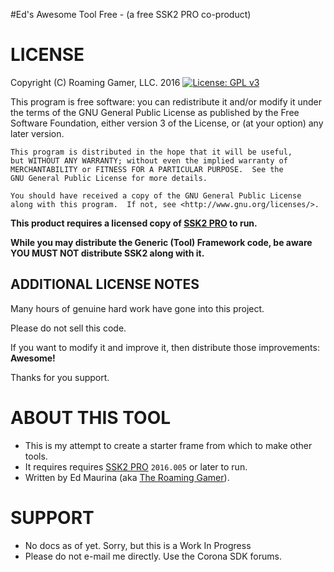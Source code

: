 #Ed's Awesome Tool Free - (a free SSK2 PRO co-product)

# LICENSE
Copyright (C) Roaming Gamer, LLC. 2016
[![License: GPL v3](https://img.shields.io/badge/License-GPL%20v3-blue.svg)](http://www.gnu.org/licenses/gpl-3.0)

This program is free software: you can redistribute it and/or modify
    it under the terms of the GNU General Public License as published by
    the Free Software Foundation, either version 3 of the License, or
    (at your option) any later version.

    This program is distributed in the hope that it will be useful,
    but WITHOUT ANY WARRANTY; without even the implied warranty of
    MERCHANTABILITY or FITNESS FOR A PARTICULAR PURPOSE.  See the
    GNU General Public License for more details.

    You should have received a copy of the GNU General Public License
    along with this program.  If not, see <http://www.gnu.org/licenses/>.

**This product requires a licensed copy of [SSK2 PRO](https://roaminggamer.github.io/RGDocs/pages/SSK2/) to run.**

**While you may distribute the Generic (Tool) Framework code, be aware YOU MUST NOT distribute SSK2 along with it.**


## ADDITIONAL LICENSE NOTES
Many hours of genuine hard work have gone into this project.  

Please do not sell this code.  

If you want to modify it and improve it, then distribute those improvements: **Awesome!**

Thanks for you support.


# ABOUT THIS TOOL
+ This is my attempt to create a starter frame from which to make other tools.
+ It requires requires [SSK2 PRO](https://roaminggamer.github.io/RGDocs/pages/SSK2/) `2016.005` or later to run.
+ Written by Ed Maurina (aka [The Roaming Gamer](http://roaminggamer.com/)).


# SUPPORT
+ No docs as of yet.  Sorry, but this is a Work In Progress
+ Please do not e-mail me directly.  Use the Corona SDK forums.
